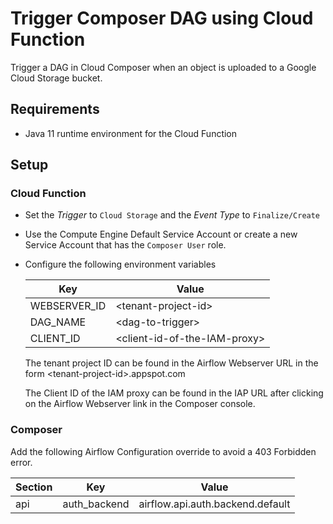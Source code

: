 # Trigger Composer DAG using Cloud Function
Trigger a DAG in Cloud Composer when an object is uploaded to a Google Cloud Storage bucket.


## Requirements
 - Java 11 runtime environment for the Cloud Function


## Setup

### Cloud Function
- Set the _Trigger_ to `Cloud Storage` and the _Event Type_ to `Finalize/Create`

- Use the Compute Engine Default Service Account or create a new Service Account that has the `Composer User` role.

- Configure the following environment variables

    | Key          | Value                          |
    | ------------ | ------------------------------ |
    | WEBSERVER_ID | \<tenant-project-id\>          |
    | DAG_NAME     | \<dag-to-trigger\>             |
    | CLIENT_ID    | \<client-id-of-the-IAM-proxy\> |

    The tenant project ID can be found in the Airflow Webserver URL in the form \<tenant-project-id\>.appspot.com
    
    The Client ID of the IAM proxy can be found in the IAP URL after clicking on the Airflow Webserver link in the Composer console.

### Composer
Add the following Airflow Configuration override to avoid a 403 Forbidden error.

| Section | Key          | Value                            |
| ------- | ------------ | -------------------------------- |
| api	  | auth_backend | airflow.api.auth.backend.default |